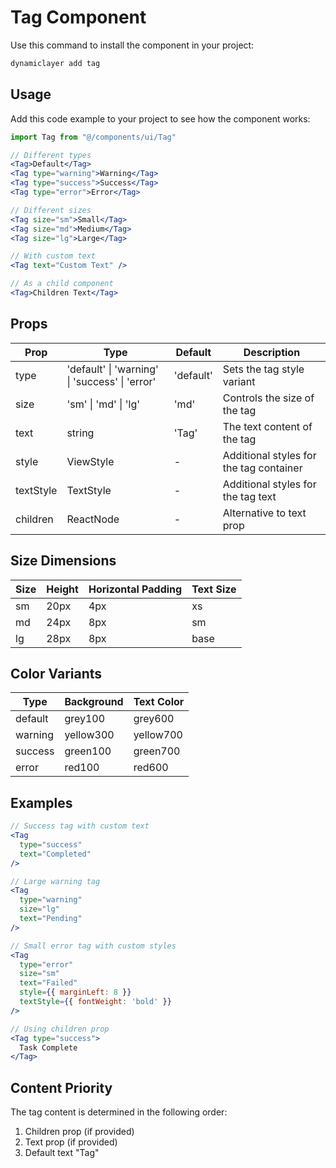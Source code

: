 # Tag Component

Use this command to install the component in your project:

```bash
dynamiclayer add tag
```

## Usage

Add this code example to your project to see how the component works:

```jsx
import Tag from "@/components/ui/Tag"

// Different types
<Tag>Default</Tag>
<Tag type="warning">Warning</Tag>
<Tag type="success">Success</Tag>
<Tag type="error">Error</Tag>

// Different sizes
<Tag size="sm">Small</Tag>
<Tag size="md">Medium</Tag>
<Tag size="lg">Large</Tag>

// With custom text
<Tag text="Custom Text" />

// As a child component
<Tag>Children Text</Tag>
```

## Props

| Prop | Type | Default | Description |
|------|------|---------|-------------|
| type | 'default' \| 'warning' \| 'success' \| 'error' | 'default' | Sets the tag style variant |
| size | 'sm' \| 'md' \| 'lg' | 'md' | Controls the size of the tag |
| text | string | 'Tag' | The text content of the tag |
| style | ViewStyle | - | Additional styles for the tag container |
| textStyle | TextStyle | - | Additional styles for the tag text |
| children | ReactNode | - | Alternative to text prop |

## Size Dimensions

| Size | Height | Horizontal Padding | Text Size |
|------|--------|-------------------|-----------|
| sm | 20px | 4px | xs |
| md | 24px | 8px | sm |
| lg | 28px | 8px | base |

## Color Variants

| Type | Background | Text Color |
|------|------------|------------|
| default | grey100 | grey600 |
| warning | yellow300 | yellow700 |
| success | green100 | green700 |
| error | red100 | red600 |

## Examples

```jsx
// Success tag with custom text
<Tag 
  type="success" 
  text="Completed" 
/>

// Large warning tag
<Tag 
  type="warning" 
  size="lg" 
  text="Pending" 
/>

// Small error tag with custom styles
<Tag 
  type="error" 
  size="sm" 
  text="Failed"
  style={{ marginLeft: 8 }}
  textStyle={{ fontWeight: 'bold' }}
/>

// Using children prop
<Tag type="success">
  Task Complete
</Tag>
```

## Content Priority

The tag content is determined in the following order:
1. Children prop (if provided)
2. Text prop (if provided)
3. Default text "Tag"
